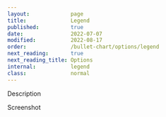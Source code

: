 ```yaml
---
layout:             page
title:              Legend
published:          true
date:               2022-07-07
modified:   	    2022-08-17
order:              /bullet-chart/options/legend
next_reading:       true
next_reading_title: Options
internal:           legend
class:              normal
---
```


<todo>Description</todo>

<todo>Screenshot</todo>
